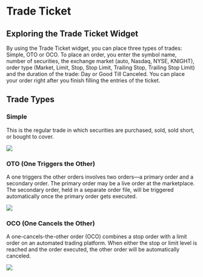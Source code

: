 # Trade Ticket

## Exploring the Trade Ticket Widget

By using the Trade Ticket widget, you can place three types of trades: Simple, OTO or OCO. To place an order, you enter the symbol name, number of securities, the exchange market \(auto, Nasdaq, NYSE, KNIGHT\), order type \(Market, Limit, Stop, Stop Limit, Trailing Stop, Trailing Stop Limit\) and the duration of the trade: Day or Good Till Canceled. You can place your order right after you finish filling the entries of the ticket.

## Trade Types

### Simple

This is the regular trade in which securities are purchased, sold, sold short, or bought to cover.

![](../../../../.gitbook/assets/screenshot-2020-03-20-at-19.30.47.png)

### OTO \(One Triggers the Other\)

A one triggers the other orders involves two orders—a primary order and a secondary order. The primary order may be a live order at the marketplace. The secondary order, held in a separate order file, will be triggered automatically once the primary order gets executed.

![](../../../../.gitbook/assets/screenshot-2020-03-20-at-19.34.11.png)

### OCO \(One Cancels the Other\)

A one-cancels-the-other order \(OCO\) combines a stop order with a limit order on an automated trading platform. When either the stop or limit level is reached and the order executed, the other order will be automatically canceled.

![](../../../../.gitbook/assets/screenshot-2020-03-20-at-19.34.39.png)

